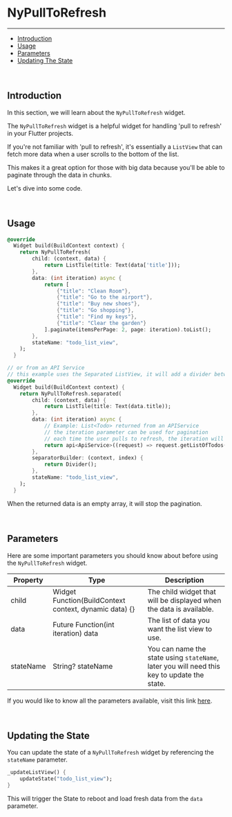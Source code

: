 # NyPullToRefresh

---

<a name="section-1"></a>
- [Introduction](#introduction "Introduction")
- [Usage](#usage "Usage")
- [Parameters](#parameters "Parameters")
- [Updating The State](#updating-the-state "Updating The State")


<div id="introduction"></div>
<br>

## Introduction

In this section, we will learn about the `NyPullToRefresh` widget.

The `NyPullToRefresh` widget is a helpful widget for handling 'pull to refresh' in your Flutter projects.

If you're not familiar with 'pull to refresh', it's essentially a `ListView` that can fetch more data when a user scrolls to the bottom of the list.

This makes it a great option for those with big data because you'll be able to paginate through the data in chunks.

Let's dive into some code.

<div id="usage"></div>
<br>

## Usage

``` dart
@override
  Widget build(BuildContext context) {
    return NyPullToRefresh(
        child: (context, data) {
            return ListTile(title: Text(data['title']));
        },
        data: (int iteration) async {
            return [
                {"title": "Clean Room"},
                {"title": "Go to the airport"},
                {"title": "Buy new shoes"},
                {"title": "Go shopping"},
                {"title": "Find my keys"},
                {"title": "Clear the garden"}
            ].paginate(itemsPerPage: 2, page: iteration).toList();
        },
        stateName: "todo_list_view",
    );
  }

// or from an API Service
// this example uses the Separated ListView, it will add a divider between each item
@override
  Widget build(BuildContext context) {
    return NyPullToRefresh.separated(
        child: (context, data) {
            return ListTile(title: Text(data.title));
        },
        data: (int iteration) async {
            // Example: List<Todo> returned from an APIService
            // the iteration parameter can be used for pagination
            // each time the user pulls to refresh, the iteration will increase by 1
            return api<ApiService>((request) => request.getListOfTodos(), page: iteration);
        },
        separatorBuilder: (context, index) {
            return Divider();
        },
        stateName: "todo_list_view",
    );
  }
```

When the returned data is an empty array, it will stop the pagination.

<div id="parameters"></div>
<br>

## Parameters

Here are some important parameters you should know about before using the `NyPullToRefresh` widget.

| Property | Type | Description |
| --- | --- | --- |
| child | Widget Function(BuildContext context, dynamic data) {} | The child widget that will be displayed when the data is available. |
| data | Future Function(int iteration) data | The list of data you want the list view to use. |
| stateName | String? stateName | You can name the state using `stateName`, later you will need this key to update the state. |

If you would like to know all the parameters available, visit this link [here](https://github.com/nylo-core/support/blob/{{$version}}/lib/widgets/ny_pull_to_refresh.dart). 

<div id="updating-the-state"></div>
<br>

## Updating the State

You can update the state of a `NyPullToRefresh` widget by referencing the `stateName` parameter.

``` dart
_updateListView() {
    updateState("todo_list_view");
}
```

This will trigger the State to reboot and load fresh data from the `data` parameter.
